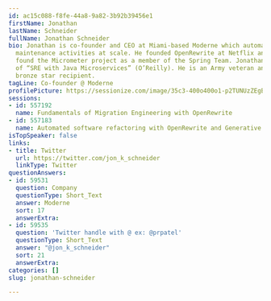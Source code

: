```yaml
---
id: ac15c088-f8fe-44a8-9a82-3b92b39456e1
firstName: Jonathan
lastName: Schneider
fullName: Jonathan Schneider
bio: Jonathan is co-founder and CEO at Miami-based Moderne which automates software
  maintenance activities at scale. He founded OpenRewrite at Netflix and went on to
  found the Micrometer project as a member of the Spring Team. Jonathan is the author
  of “SRE with Java Microservices” (O’Reilly). He is an Army veteran and two time
  bronze star recipient.
tagLine: Co-founder @ Moderne
profilePicture: https://sessionize.com/image/35c3-400o400o1-p2TUNUzZEgBXyVuULc2tmq.png
sessions:
- id: 557192
  name: Fundamentals of Migration Engineering with OpenRewrite
- id: 557183
  name: Automated software refactoring with OpenRewrite and Generative AI
isTopSpeaker: false
links:
- title: Twitter
  url: https://twitter.com/jon_k_schneider
  linkType: Twitter
questionAnswers:
- id: 59531
  question: Company
  questionType: Short_Text
  answer: Moderne
  sort: 17
  answerExtra: 
- id: 59535
  question: 'Twitter handle with @ ex: @prpatel'
  questionType: Short_Text
  answer: "@jon_k_schneider"
  sort: 21
  answerExtra: 
categories: []
slug: jonathan-schneider

---
```

